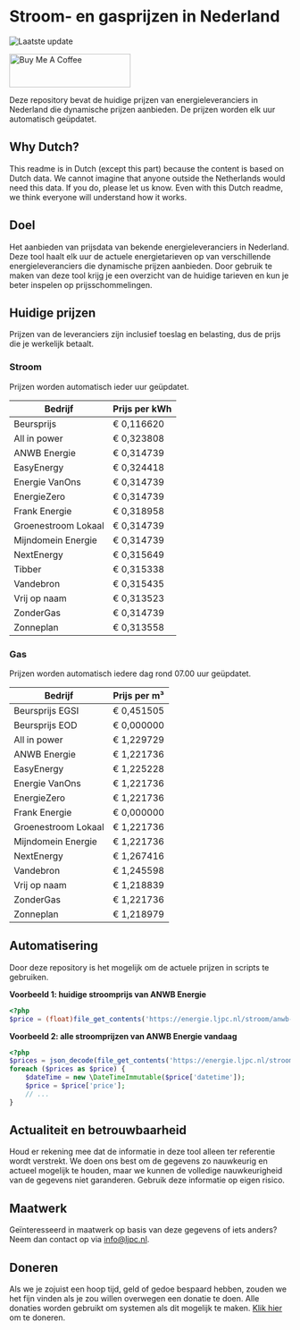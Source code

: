 # Stroom- en gasprijzen in Nederland

![Laatste update](https://img.shields.io/badge/laatste%20update-2023--11--16%2011%3A00%20CET-brightgreen)

<a href="https://www.buymeacoffee.com/Lars-" target="_blank"><img src="https://cdn.buymeacoffee.com/buttons/v2/default-orange.png" alt="Buy Me A Coffee" height="60" style="height: 60px !important;width: 217px !important;" ></a>

Deze repository bevat de huidige prijzen van energieleveranciers in Nederland die dynamische prijzen aanbieden. De prijzen worden elk uur automatisch geüpdatet.

## Why Dutch?

This readme is in Dutch (except this part) because the content is based on Dutch data. We cannot imagine that anyone outside the Netherlands would need this data. If you do, please let us know. Even with this Dutch readme, we think
everyone will understand how it works.

## Doel

Het aanbieden van prijsdata van bekende energieleveranciers in Nederland. Deze tool haalt elk uur de actuele energietarieven op van verschillende energieleveranciers die dynamische prijzen aanbieden. Door gebruik te maken van deze tool
krijg je een overzicht van de huidige tarieven en kun je beter inspelen op prijsschommelingen.

## Huidige prijzen

Prijzen van de leveranciers zijn inclusief toeslag en belasting, dus de prijs die je werkelijk betaalt.

### Stroom

Prijzen worden automatisch ieder uur geüpdatet.

 Bedrijf | Prijs per kWh 
---------|---------------
Beursprijs | € 0,116620
All in power | € 0,323808
ANWB Energie | € 0,314739
EasyEnergy | € 0,324418
Energie VanOns | € 0,314739
EnergieZero | € 0,314739
Frank Energie | € 0,318958
Groenestroom Lokaal | € 0,314739
Mijndomein Energie | € 0,314739
NextEnergy | € 0,315649
Tibber | € 0,315338
Vandebron | € 0,315435
Vrij op naam | € 0,313523
ZonderGas | € 0,314739
Zonneplan | € 0,313558


### Gas

Prijzen worden automatisch iedere dag rond 07.00 uur geüpdatet.

 Bedrijf | Prijs per m³ 
---------|--------------
Beursprijs EGSI | € 0,451505
Beursprijs EOD | € 0,000000
All in power | € 1,229729
ANWB Energie | € 1,221736
EasyEnergy | € 1,225228
Energie VanOns | € 1,221736
EnergieZero | € 1,221736
Frank Energie | € 0,000000
Groenestroom Lokaal | € 1,221736
Mijndomein Energie | € 1,221736
NextEnergy | € 1,267416
Vandebron | € 1,245598
Vrij op naam | € 1,218839
ZonderGas | € 1,221736
Zonneplan | € 1,218979


## Automatisering

Door deze repository is het mogelijk om de actuele prijzen in scripts te gebruiken.

**Voorbeeld 1: huidige stroomprijs van ANWB Energie**

```php
<?php
$price = (float)file_get_contents('https://energie.ljpc.nl/stroom/anwb-energie-nu.txt');

```

**Voorbeeld 2: alle stroomprijzen van ANWB Energie vandaag**

```php
<?php
$prices = json_decode(file_get_contents('https://energie.ljpc.nl/stroom/all-in-power-vandaag.json'),true);
foreach ($prices as $price) {
    $dateTime = new \DateTimeImmutable($price['datetime']);
    $price = $price['price'];
    // ...
}
```

## Actualiteit en betrouwbaarheid

Houd er rekening mee dat de informatie in deze tool alleen ter referentie wordt verstrekt. We doen ons best om de gegevens zo nauwkeurig en actueel mogelijk te houden, maar we kunnen de volledige nauwkeurigheid van de gegevens niet
garanderen. Gebruik deze informatie op eigen risico.

## Maatwerk

Geïnteresseerd in maatwerk op basis van deze gegevens of iets anders? Neem dan contact op
via [info@ljpc.nl](mailto:info@ljpc.nl?subject=Energie%20prijzen).

## Doneren

Als we je zojuist een hoop tijd, geld of gedoe bespaard hebben, zouden we het fijn vinden als je zou willen overwegen een
donatie te doen. Alle donaties worden gebruikt om systemen als dit mogelijk te
maken. [Klik hier](https://www.buymeacoffee.com/Lars-) om te doneren.

